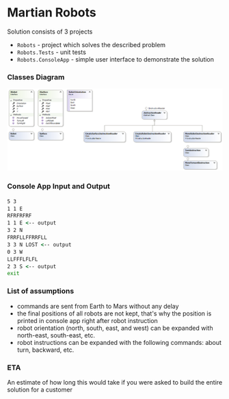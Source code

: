 # Martian Robots

Solution consists of 3 projects

  - `Robots` - project which solves the described problem
  - `Robots.Tests` - unit tests
  - `Robots.ConsoleApp` - simple user interface to demonstrate the solution

### Classes Diagram

![](https://github.com/sergey-fuflygin/martian-robots/blob/master/ClassesDiagram.png)

### Console App Input and Output

```cmd
5 3
1 1 E
RFRFRFRF
1 1 E <-- output
3 2 N
FRRFLLFFRRFLL
3 3 N LOST <-- output
0 3 W
LLFFFLFLFL
2 3 S <-- output
exit
```

### List of assumptions

- commands are sent from Earth to Mars without any delay
- the final positions of all robots are not kept, that's why the position is printed in console app right after robot instruction
- robot orientation (north, south, east, and west) can be expanded with north-east, south-east, etc.
- robot instructions can be expanded with the following commands: about turn, backward, etc.

### ETA

An estimate of how long this would take if you were asked to build the entire solution for a customer
